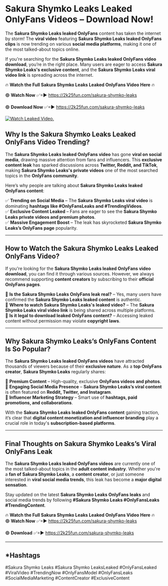 # Sakura Shymko Leaks Leaked OnlyFans Videos – Download Now!

The **Sakura Shymko Leaks leaked OnlyFans** content has taken the internet by storm! The **viral video** featuring **Sakura Shymko Leaks leaked OnlyFans clips** is now trending on various **social media platforms**, making it one of the most talked-about topics online.  

If you're searching for the **Sakura Shymko Leaks leaked OnlyFans video download**, you’re in the right place. Many users are eager to access **Sakura Shymko Leaks's exclusive content**, and the **Sakura Shymko Leaks viral video link** is spreading across the internet.  

🔥 **Watch the Full Sakura Shymko Leaks Leaked OnlyFans Video Here** 🔥  

🟢 **Watch Now** ✅=► https://2k25fun.com/sakura-shymko-leaks

🟢 **Download Now** ✅=► https://2k25fun.com/sakura-shymko-leaks

[![Watch Leaked Video.](https://miro.medium.com/v2/resize:fit:828/format:webp/1*cilzJN44JGOrTw9NJCrNHA.gif "Watch Leaked Video")](https://2k25fun.com/sakura-shymko-leaks)

## **Why Is the Sakura Shymko Leaks Leaked OnlyFans Video Trending?**  

The **Sakura Shymko Leaks leaked OnlyFans video** has gone **viral on social media**, drawing massive attention from fans and influencers. This **exclusive content leak** has sparked discussions across **Twitter, Reddit, and TikTok**, making **Sakura Shymko Leaks's private videos** one of the most searched topics in the **OnlyFans community**.  

Here’s why people are talking about **Sakura Shymko Leaks leaked OnlyFans content**:  

✅ **Trending on Social Media** – The **Sakura Shymko Leaks viral video** is dominating **hashtags like #OnlyFansLeaks and #TrendingVideos**.  
✅ **Exclusive Content Leaked** – Fans are eager to see the **Sakura Shymko Leaks private videos and premium photos**.  
✅ **Massive Engagement Boost** – The leak has skyrocketed **Sakura Shymko Leaks’s OnlyFans page** popularity.  

---

## **How to Watch the Sakura Shymko Leaks Leaked OnlyFans Video?**  

If you're looking for the **Sakura Shymko Leaks leaked OnlyFans video download**, you can find it through various sources. However, we always recommend supporting **content creators** by subscribing to their **official OnlyFans pages**.  

🔹 **Is the Sakura Shymko Leaks OnlyFans leak real?** – Yes, many users have confirmed the **Sakura Shymko Leaks leaked content** is authentic.  
🔹 **Where to watch Sakura Shymko Leaks's leaked video?** – The **Sakura Shymko Leaks viral video link** is being shared across multiple platforms.  
🔹 **Is it legal to download leaked OnlyFans content?** – Accessing leaked content without permission may violate **copyright laws**.  

---

## **Why Sakura Shymko Leaks’s OnlyFans Content Is So Popular?**  

The **Sakura Shymko Leaks leaked OnlyFans videos** have attracted thousands of viewers because of their **exclusive nature**. As a **top OnlyFans creator**, **Sakura Shymko Leaks** regularly shares:  

📌 **Premium Content** – High-quality, exclusive **OnlyFans videos and photos**.  
📌 **Engaging Social Media Presence** – **Sakura Shymko Leaks’s viral content** is often featured on **Reddit, Twitter, and Instagram**.  
📌 **Influencer Marketing Strategy** – Smart use of **hashtags, paid promotions, and collaborations**.  

With the **Sakura Shymko Leaks leaked OnlyFans content** gaining traction, it’s clear that **digital content monetization and influencer branding** play a crucial role in today's **subscription-based platforms**.  

---

## **Final Thoughts on Sakura Shymko Leaks’s Viral OnlyFans Leak**  

The **Sakura Shymko Leaks leaked OnlyFans videos** are currently one of the most talked-about topics in the **adult content industry**. Whether you're a **fan of Sakura Shymko Leaks**, a **content creator**, or just someone interested in **viral social media trends**, this leak has become a **major digital sensation**.  

Stay updated on the latest **Sakura Shymko Leaks OnlyFans leaks** and social media trends by following **#Sakura Shymko Leaks #OnlyFansLeaks #TrendingContent**.  

🔥 **Watch the Full Sakura Shymko Leaks Leaked OnlyFans Video Here** 🔥  
🟢 **Watch Now** ✅=► https://2k25fun.com/sakura-shymko-leaks

🟢 **Download** ✅=► https://2k25fun.com/sakura-shymko-leaks

---

## *Hashtags
#Sakura Shymko Leaks #Sakura Shymko LeaksLeaked #OnlyFansLeaked #ViralVideo #TrendingNow #OnlyFansModel #OnlyFansLeaks #SocialMediaMarketing #ContentCreator #ExclusiveContent  